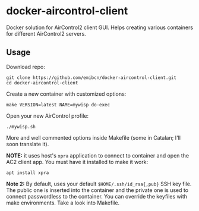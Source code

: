# docker-aircontrol-client
Docker solution for AirControl2 client GUI. Helps creating various containers for different AirControl2 servers.

## Usage
Download repo:
```
git clone https://github.com/emibcn/docker-aircontrol-client.git
cd docker-aircontrol-client
```

Create a new container with customized options:
```
make VERSION=latest NAME=mywisp do-exec
```

Open your new AirControl profile:
```
./mywisp.sh
```

More and well commented options inside Makefile (some in Catalan; I'll soon translate it).

**NOTE:** it uses host's `xpra` application to connect to container and open the AC2 client app. You must have it installed to make it work:
```
apt install xpra
```

**Note 2:** By default, uses your default `$HOME/.ssh/id_rsa{,pub}` SSH key file. The public one is inserted into the container and the private one is used to connect passwordless to the container. You can override the keyfiles with make environments. Take a look into Makefile.
